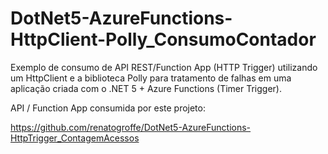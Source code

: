 # DotNet5-AzureFunctions-HttpClient-Polly_ConsumoContador

 Exemplo de consumo de API REST/Function App (HTTP Trigger) utilizando um HttpClient e a biblioteca Polly
 para tratamento de falhas em uma aplicação criada com o .NET 5 + Azure Functions (Timer Trigger).
 
 API / Function App consumida por este projeto:
 
 https://github.com/renatogroffe/DotNet5-AzureFunctions-HttpTrigger_ContagemAcessos